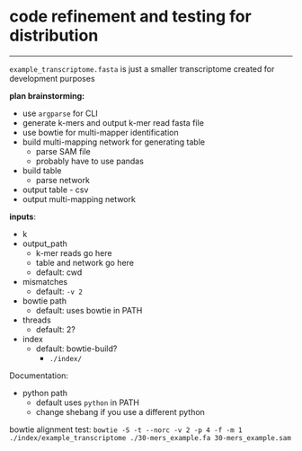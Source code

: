 # code refinement and testing for distribution
---

`example_transcriptome.fasta` is just a smaller transcriptome created for development purposes


**plan brainstorming:**
- use `argparse` for CLI
- generate k-mers and output k-mer read fasta file
- use bowtie for multi-mapper identification
- build multi-mapping network for generating table
    - parse SAM file
    - probably have to use pandas
- build table
    - parse network
- output table - csv
- output multi-mapping network

**inputs**:
- k
- output_path
    - k-mer reads go here
    - table and network go here
    - default: cwd
- mismatches
    - default: `-v 2`
- bowtie path
    - default: uses bowtie in PATH
- threads
    - default: 2?
- index
    - default: bowtie-build?
        - `./index/`

Documentation:
- python path
    - default uses `python` in PATH
    - change shebang if you use a different python





bowtie alignment test: `bowtie -S -t --norc -v 2 -p 4 -f -m 1 ./index/example_transcriptome ./30-mers_example.fa 30-mers_example.sam`
